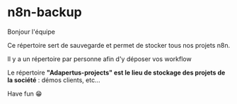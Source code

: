 # n8n-backup

Bonjour l'équipe

Ce répertoire sert de sauvegarde et permet de stocker tous nos projets n8n.

Il y a un répertoire par personne afin d'y déposer vos workflow

Le répertoire **"Adapertus-projects" est le lieu de stockage des projets de la société** : démos clients, etc...

Have fun 😁
